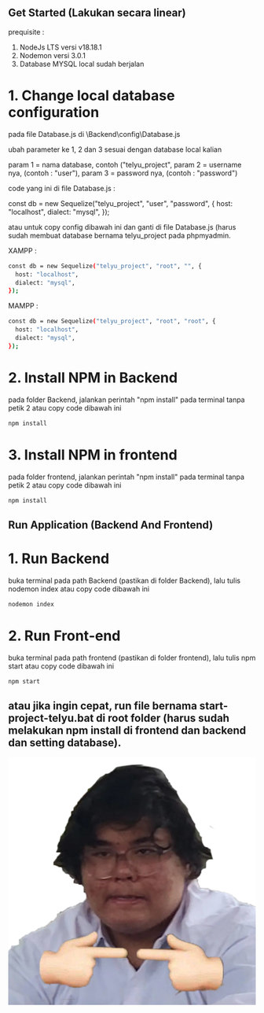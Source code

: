 ## Get Started (Lakukan secara linear)

prequisite : 
1. NodeJs LTS versi v18.18.1
2. Nodemon versi 3.0.1
3. Database MYSQL local sudah berjalan

# 1. Change local database configuration

pada file Database.js di \Backend\config\Database.js

ubah parameter ke 1, 2 dan 3 sesuai dengan database local kalian 

param 1 = nama database, contoh ("telyu_project",
param 2 = username nya, (contoh : "user"),
param 3 = password nya, (contoh : "password")

code yang ini di file Database.js : 

const db = new Sequelize("telyu_project", "user", "password", {
  host: "localhost",
  dialect: "mysql",
});

atau untuk copy config dibawah ini dan ganti di file Database.js (harus sudah membuat database bernama telyu_project pada phpmyadmin.

XAMPP :

```sh
const db = new Sequelize("telyu_project", "root", "", {
  host: "localhost",
  dialect: "mysql",
});
```

MAMPP :

```sh
const db = new Sequelize("telyu_project", "root", "root", {
  host: "localhost",
  dialect: "mysql",
});
```

# 2. Install NPM in Backend

pada folder Backend, jalankan perintah "npm install" pada terminal tanpa petik 2 atau copy code dibawah ini

```sh
npm install
```

# 3. Install NPM in frontend

pada folder frontend, jalankan perintah "npm install" pada terminal tanpa petik 2 atau copy code dibawah ini

```sh
npm install
```

## Run Application (Backend And Frontend)

# 1. Run Backend

buka terminal pada path Backend (pastikan di folder Backend), lalu tulis nodemon index atau copy code dibawah ini

```sh
nodemon index
```

# 2. Run Front-end

buka terminal pada path frontend (pastikan di folder frontend), lalu tulis npm start atau copy code dibawah ini

```sh
npm start
```

## atau jika ingin cepat, run file bernama start-project-telyu.bat di root folder (harus sudah melakukan npm install di frontend dan backend dan setting database).


<img src="Backend/img/hasnan.png" alt="Tumbal Proyek" title="Tumbal Proyek">
